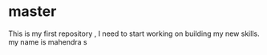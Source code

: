 # master
This is my first repository , I need to start working on building my new skills.
my name is mahendra s 
